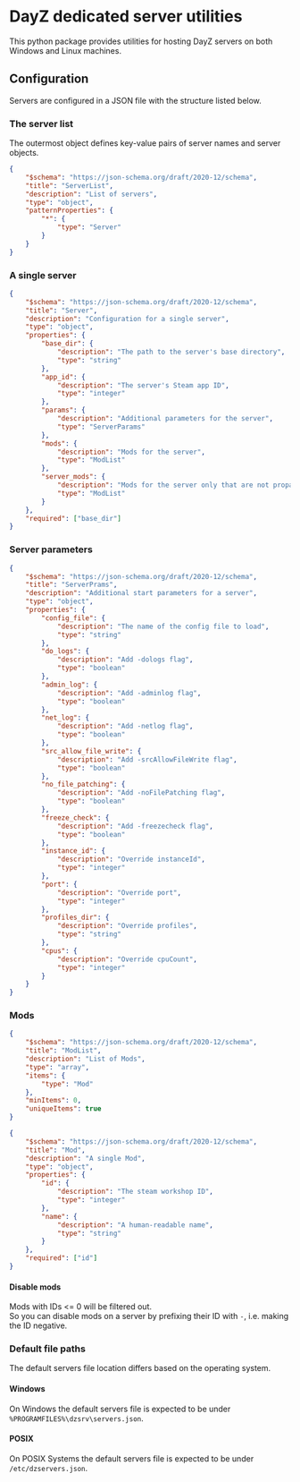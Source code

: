 # DayZ dedicated server utilities
This python package provides utilities for hosting DayZ servers
on both Windows and Linux machines.

## Configuration
Servers are configured in a JSON file with the structure listed below.

### The server list
The outermost object defines key-value pairs of server names and server objects.
```json
{
    "$schema": "https://json-schema.org/draft/2020-12/schema",
    "title": "ServerList",
    "description": "List of servers",
    "type": "object",
    "patternProperties": {
        "*": {
            "type": "Server"
        }
    }
}
```
### A single server
```json
{
    "$schema": "https://json-schema.org/draft/2020-12/schema",
    "title": "Server",
    "description": "Configuration for a single server",
    "type": "object",
    "properties": {
        "base_dir": {
            "description": "The path to the server's base directory",
            "type": "string"
        },
        "app_id": {
            "description": "The server's Steam app ID",
            "type": "integer"
        },
        "params": {
            "description": "Additional parameters for the server",
            "type": "ServerParams"
        },
        "mods": {
            "description": "Mods for the server",
            "type": "ModList"
        },
        "server_mods": {
            "description": "Mods for the server only that are not propagated to clients",
            "type": "ModList"
        }
    },
    "required": ["base_dir"]
}
```
### Server parameters
```json
{
    "$schema": "https://json-schema.org/draft/2020-12/schema",
    "title": "ServerPrams",
    "description": "Additional start parameters for a server",
    "type": "object",
    "properties": {
        "config_file": {
            "description": "The name of the config file to load",
            "type": "string"
        },
        "do_logs": {
            "description": "Add -dologs flag",
            "type": "boolean"
        },
        "admin_log": {
            "description": "Add -adminlog flag",
            "type": "boolean"
        },
        "net_log": {
            "description": "Add -netlog flag",
            "type": "boolean"
        },
        "src_allow_file_write": {
            "description": "Add -srcAllowFileWrite flag",
            "type": "boolean"
        },
        "no_file_patching": {
            "description": "Add -noFilePatching flag",
            "type": "boolean"
        },
        "freeze_check": {
            "description": "Add -freezecheck flag",
            "type": "boolean"
        },
        "instance_id": {
            "description": "Override instanceId",
            "type": "integer"
        },
        "port": {
            "description": "Override port",
            "type": "integer"
        },
        "profiles_dir": {
            "description": "Override profiles",
            "type": "string"
        },
        "cpus": {
            "description": "Override cpuCount",
            "type": "integer"
        }
    }
}
```
### Mods
```json
{
    "$schema": "https://json-schema.org/draft/2020-12/schema",
    "title": "ModList",
    "description": "List of Mods",
    "type": "array",
    "items": {
        "type": "Mod"
    },
    "minItems": 0,
    "uniqueItems": true
}
```
```json
{
    "$schema": "https://json-schema.org/draft/2020-12/schema",
    "title": "Mod",
    "description": "A single Mod",
    "type": "object",
    "properties": {
        "id": {
            "description": "The steam workshop ID",
            "type": "integer"
        },
        "name": {
            "description": "A human-readable name",
            "type": "string"
        }
    },
    "required": ["id"]
}
```
#### Disable mods
Mods with IDs <= 0 will be filtered out.  
So you can disable mods on a server by prefixing their ID with `-`,  i.e. making the ID negative.

### Default file paths
The default servers file location differs based on the operating system.
#### Windows
On Windows the default servers file is expected to be under `%PROGRAMFILES%\dzsrv\servers.json`.
#### POSIX
On POSIX Systems the default servers file is expected to be under `/etc/dzservers.json`.